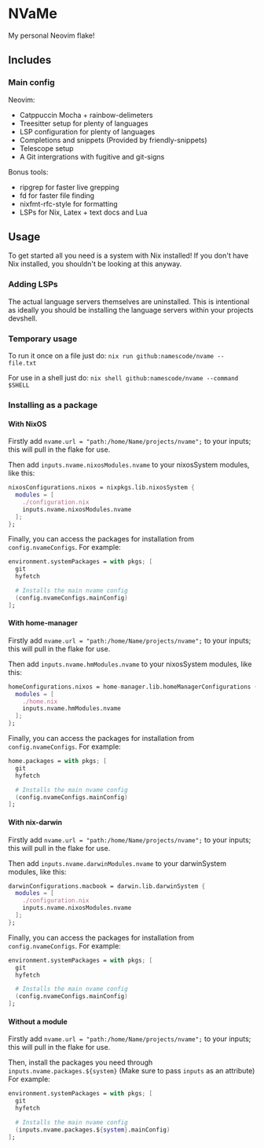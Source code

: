 # NVaMe

My personal Neovim flake!

## Includes

### Main config

Neovim:
- Catppuccin Mocha + rainbow-delimeters
- Treesitter setup for plenty of languages
- LSP configuration for plenty of languages
- Completions and snippets (Provided by friendly-snippets)
- Telescope setup
- A Git intergrations with fugitive and git-signs

Bonus tools:
- ripgrep for faster live grepping
- fd for faster file finding
- nixfmt-rfc-style for formatting
- LSPs for Nix, Latex + text docs and Lua

## Usage

To get started all you need is a system with Nix installed!
If you don't have Nix installed, you shouldn't be looking at this anyway.

### Adding LSPs

The actual language servers themselves are uninstalled.
This is intentional as ideally you should be installing the language servers within your projects devshell.

### Temporary usage

To run it once on a file just do:
`nix run github:namescode/nvame -- file.txt`

For use in a shell just do:
`nix shell github:namescode/nvame --command $SHELL`

### Installing as a package

#### With NixOS

Firstly add `nvame.url = "path:/home/Name/projects/nvame";` to your inputs; this will pull in the flake for use.

Then add `inputs.nvame.nixosModules.nvame` to your nixosSystem modules, like this:

```nix
nixosConfigurations.nixos = nixpkgs.lib.nixosSystem {
  modules = [
    ./configuration.nix
    inputs.nvame.nixosModules.nvame
  ];
};
```

Finally, you can access the packages for installation from `config.nvameConfigs`.
For example:
```nix
environment.systemPackages = with pkgs; [
  git
  hyfetch

  # Installs the main nvame config
  (config.nvameConfigs.mainConfig)
];
```

#### With home-manager

Firstly add `nvame.url = "path:/home/Name/projects/nvame";` to your inputs; this will pull in the flake for use.

Then add `inputs.nvame.hmModules.nvame` to your nixosSystem modules, like this:

```nix
homeConfigurations.nixos = home-manager.lib.homeManagerConfigurations {
  modules = [
    ./home.nix
    inputs.nvame.hmModules.nvame
  ];
};
```

Finally, you can access the packages for installation from `config.nvameConfigs`.
For example:
```nix
home.packages = with pkgs; [
  git
  hyfetch

  # Installs the main nvame config
  (config.nvameConfigs.mainConfig)
];
```

#### With nix-darwin

Firstly add `nvame.url = "path:/home/Name/projects/nvame";` to your inputs; this will pull in the flake for use.

Then add `inputs.nvame.darwinModules.nvame` to your darwinSystem modules, like this:

```nix
darwinConfigurations.macbook = darwin.lib.darwinSystem {
  modules = [
    ./configuration.nix
    inputs.nvame.nixosModules.nvame
  ];
};
```

Finally, you can access the packages for installation from `config.nvameConfigs`.
For example:
```nix
environment.systemPackages = with pkgs; [
  git
  hyfetch

  # Installs the main nvame config
  (config.nvameConfigs.mainConfig)
];
```

#### Without a module

Firstly add `nvame.url = "path:/home/Name/projects/nvame";` to your inputs; this will pull in the flake for use.

Then, install the packages you need through `inputs.nvame.packages.${system}` (Make sure to pass `inputs` as an attribute)
For example:
```nix
environment.systemPackages = with pkgs; [
  git
  hyfetch

  # Installs the main nvame config
  (inputs.nvame.packages.${system}.mainConfig)
];
```
